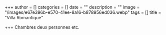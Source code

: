 +++
author = []
categories = []
date = ""
description = ""
image = "/images/e67e396b-e570-41ee-8a16-b878956ed036.webp"
tags = []
title = "Villa Romantique"

+++
Chambres deux personnes etc.